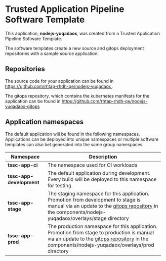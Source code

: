 # Trusted Application Pipeline Software Template

This application, **nodejs-yuqadaox**, was created from a Trusted Application Pipeline Software Template.

The software templates create a new source and gitops deployment repositories with a sample source application. 

## Repositories

The source code for your application can be found in [https://github.com/rhtap-rhdh-qe/nodejs-yuqadaox ](https://github.com/rhtap-rhdh-qe/nodejs-yuqadaox ).
 
The gitops repository, which contains the kubernetes manifests for the application can be found in 
[https://github.com/rhtap-rhdh-qe/nodejs-yuqadaox-gitops ](https://github.com/rhtap-rhdh-qe/nodejs-yuqadaox-gitops ) 

## Application namespaces 

The default application will be found in the following namespaces. Applications can be deployed into unique namespaces or multiple software templates can also bet generated into the same group namespaces.  

|  Namespace   |  Description   |  
| -------- | -------- |
| **tssc-app-ci** | The namespace used for CI workloads |
| **tssc-app-development** | The default application during development. Every build will be deployed to this namespace for testing. |
| **tssc-app-stage** | The staging namespace for this application. Promotion from development to stage is manual via an update to the [gitops repository](https://github.com/rhtap-rhdh-qe/nodejs-yuqadaox-gitops ) in the components/nodejs-yuqadaox/overlays/stage directory |
| **tssc-app-prod** | The production namespace for this application. Promotion from stage to production is manual via an update to the [gitops repository](https://github.com/rhtap-rhdh-qe/nodejs-yuqadaox-gitops ) in the components/nodejs-yuqadaox/overlays/prod directory |